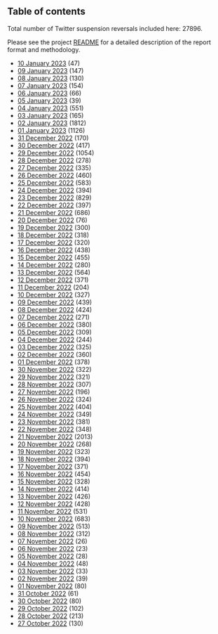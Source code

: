 ## Table of contents
Total number of Twitter suspension reversals included here: 27896.

Please see the project [README](https://github.com/travisbrown/unsuspensions) for a detailed description of the report format and methodology.
* [10 January 2023](2023-01-10/) (47)
* [09 January 2023](2023-01-09/) (147)
* [08 January 2023](2023-01-08/) (130)
* [07 January 2023](2023-01-07/) (154)
* [06 January 2023](2023-01-06/) (66)
* [05 January 2023](2023-01-05/) (39)
* [04 January 2023](2023-01-04/) (551)
* [03 January 2023](2023-01-03/) (165)
* [02 January 2023](2023-01-02/) (1812)
* [01 January 2023](2023-01-01/) (1126)
* [31 December 2022](2022-12-31/) (170)
* [30 December 2022](2022-12-30/) (417)
* [29 December 2022](2022-12-29/) (1054)
* [28 December 2022](2022-12-28/) (278)
* [27 December 2022](2022-12-27/) (335)
* [26 December 2022](2022-12-26/) (460)
* [25 December 2022](2022-12-25/) (583)
* [24 December 2022](2022-12-24/) (394)
* [23 December 2022](2022-12-23/) (829)
* [22 December 2022](2022-12-22/) (397)
* [21 December 2022](2022-12-21/) (686)
* [20 December 2022](2022-12-20/) (76)
* [19 December 2022](2022-12-19/) (300)
* [18 December 2022](2022-12-18/) (318)
* [17 December 2022](2022-12-17/) (320)
* [16 December 2022](2022-12-16/) (438)
* [15 December 2022](2022-12-15/) (455)
* [14 December 2022](2022-12-14/) (280)
* [13 December 2022](2022-12-13/) (564)
* [12 December 2022](2022-12-12/) (371)
* [11 December 2022](2022-12-11/) (204)
* [10 December 2022](2022-12-10/) (327)
* [09 December 2022](2022-12-09/) (439)
* [08 December 2022](2022-12-08/) (424)
* [07 December 2022](2022-12-07/) (271)
* [06 December 2022](2022-12-06/) (380)
* [05 December 2022](2022-12-05/) (309)
* [04 December 2022](2022-12-04/) (244)
* [03 December 2022](2022-12-03/) (325)
* [02 December 2022](2022-12-02/) (360)
* [01 December 2022](2022-12-01/) (378)
* [30 November 2022](2022-11-30/) (322)
* [29 November 2022](2022-11-29/) (321)
* [28 November 2022](2022-11-28/) (307)
* [27 November 2022](2022-11-27/) (196)
* [26 November 2022](2022-11-26/) (324)
* [25 November 2022](2022-11-25/) (404)
* [24 November 2022](2022-11-24/) (349)
* [23 November 2022](2022-11-23/) (381)
* [22 November 2022](2022-11-22/) (348)
* [21 November 2022](2022-11-21/) (2013)
* [20 November 2022](2022-11-20/) (268)
* [19 November 2022](2022-11-19/) (323)
* [18 November 2022](2022-11-18/) (394)
* [17 November 2022](2022-11-17/) (371)
* [16 November 2022](2022-11-16/) (454)
* [15 November 2022](2022-11-15/) (328)
* [14 November 2022](2022-11-14/) (414)
* [13 November 2022](2022-11-13/) (426)
* [12 November 2022](2022-11-12/) (428)
* [11 November 2022](2022-11-11/) (531)
* [10 November 2022](2022-11-10/) (683)
* [09 November 2022](2022-11-09/) (513)
* [08 November 2022](2022-11-08/) (312)
* [07 November 2022](2022-11-07/) (26)
* [06 November 2022](2022-11-06/) (23)
* [05 November 2022](2022-11-05/) (28)
* [04 November 2022](2022-11-04/) (48)
* [03 November 2022](2022-11-03/) (33)
* [02 November 2022](2022-11-02/) (39)
* [01 November 2022](2022-11-01/) (80)
* [31 October 2022](2022-10-31/) (61)
* [30 October 2022](2022-10-30/) (80)
* [29 October 2022](2022-10-29/) (102)
* [28 October 2022](2022-10-28/) (213)
* [27 October 2022](2022-10-27/) (130)
